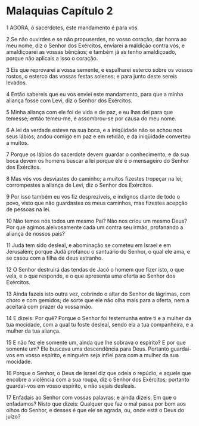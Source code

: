 # Malaquias Capítulo 2

1	AGORA, ó sacerdotes, este mandamento é para vós.

2	Se não ouvirdes e se não propuserdes, no vosso coração, dar honra ao meu nome, diz o Senhor dos Exércitos, enviarei a maldição contra vós, e amaldiçoarei as vossas bênçãos; e também já as tenho amaldiçoado, porque não aplicais a isso o coração.

3	Eis que reprovarei a vossa semente, e espalharei esterco sobre os vossos rostos, o esterco das vossas festas solenes; e para junto deste sereis levados.

4	Então sabereis que eu vos enviei este mandamento, para que a minha aliança fosse com Levi, diz o Senhor dos Exércitos.

5	Minha aliança com ele foi de vida e de paz, e eu lhas dei para que temesse; então temeu-me, e assombrou-se por causa do meu nome.

6	A lei da verdade esteve na sua boca, e a iniqüidade não se achou nos seus lábios; andou comigo em paz e em retidão, e da iniqüidade converteu a muitos.

7	Porque os lábios do sacerdote devem guardar o conhecimento, e da sua boca devem os homens buscar a lei porque ele é o mensageiro do Senhor dos Exércitos.

8	Mas vós vos desviastes do caminho; a muitos fizestes tropeçar na lei; corrompestes a aliança de Levi, diz o Senhor dos Exércitos.

9	Por isso também eu vos fiz desprezíveis, e indignos diante de todo o povo, visto que não guardastes os meus caminhos, mas fizestes acepção de pessoas na lei.

10	Não temos nós todos um mesmo Pai? Não nos criou um mesmo Deus? Por que agimos aleivosamente cada um contra seu irmão, profanando a aliança de nossos pais?

11	Judá tem sido desleal, e abominação se cometeu em Israel e em Jerusalém; porque Judá profanou o santuário do Senhor, o qual ele ama, e se casou com a filha de deus estranho.

12	O Senhor destruirá das tendas de Jacó o homem que fizer isto, o que vela, e o que responde, e o que apresenta uma oferta ao Senhor dos Exércitos.

13	Ainda fazeis isto outra vez, cobrindo o altar do Senhor de lágrimas, com choro e com gemidos; de sorte que ele não olha mais para a oferta, nem a aceitará com prazer da vossa mão.

14	E dizeis: Por quê? Porque o Senhor foi testemunha entre ti e a mulher da tua mocidade, com a qual tu foste desleal, sendo ela a tua companheira, e a mulher da tua aliança.

15	E não fez ele somente um, ainda que lhe sobrava o espírito? E por que somente um? Ele buscava uma descendência para Deus. Portanto guardai-vos em vosso espírito, e ninguém seja infiel para com a mulher da sua mocidade.

16	Porque o Senhor, o Deus de Israel diz que odeia o repúdio, e aquele que encobre a violência com a sua roupa, diz o Senhor dos Exércitos; portanto guardai-vos em vosso espírito, e não sejais desleais.

17	Enfadais ao Senhor com vossas palavras; e ainda dizeis: Em que o enfadamos? Nisto que dizeis: Qualquer que faz o mal passa por bom aos olhos do Senhor, e desses é que ele se agrada, ou, onde está o Deus do juízo?

